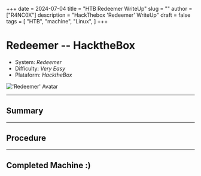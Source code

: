 +++
date = 2024-07-04
title = "HTB Redeemer WriteUp"
slug = ""
author = ["R4NC0X"]
description = "HackThebox 'Redeemer' WriteUp"
draft = false
tags = [
    "HTB",
    "machine",
    "Linux",
]
+++

# Redeemer -- HacktheBox

- System: _Redeemer_
- Difficulty: _Very Easy_
- Plataform: _HacktheBox_

!['Redeemer' Avatar](/images/Redeemer/Redeemer.webp)

___

## Summary

___

## Procedure

___

## Completed Machine :)




